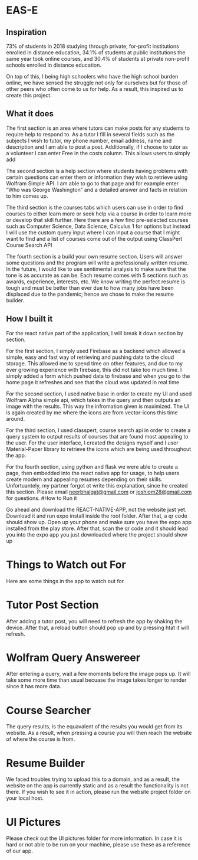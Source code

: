 # EAS-E
## Inspiration
73% of students in 2018 studying through private, for-profit institutions enrolled in distance education,
34.1% of students at public institutions the same year took online courses, and 
30.4% of students at private non-profit schools enrolled in distance education.

On top of this, I being high schoolers who have the high school burden online, we have sensed the struggle not only for ourselves but for those of other peers who often come to us for help. As a result, this inspired us to create this project.
## What it does
The first section is an area where tutors can make posts for any students to require help to respond to. As a tutor I fill in several fields such as the subjects I wish to tutor, my phone number, email address, name and description and I am able to post a post. Additionally, if I choose to tutor as a volunteer I can enter Free in the costs column. This allows users to simply  add
 
The second section is a help section where students having problems with certain questions can enter them or information they wish to retrieve using Wolfram Simple API. I am able to go to that page and for example enter “Who was George Washington” and a detailed answer and facts in relation to him comes up.

The third section is the courses tabs which users can use in order to find courses to either learn more or seek help via a course in order to learn more or develop that skill further. Here there are a few find pre-selected courses such as Computer Science, Data Science, Calculus 1 for options but instead I will use the custom query input where I can input a course that I might want to find and a list of courses come out of the output using ClassPert Course Search API

The fourth section is a build your own resume section. Users will answer some questions and the program will write a professionally written resume. In the future, I would like to use sentimental analysis to make sure that the tone is as accurate as can be. Each resume comes with 5 sections such as awards, experience, interests, etc. We know writing the perfect resume is tough and must be better than ever due to how many jobs have been displaced due to the pandemic; hence we chose to make the resume builder. 
## How I built it
For the react native part of the application, I will break it down section by section.

For the first section, I simply used Firebase as a backend which allowed a simple, easy and fast way of retrieving and pushing data to the cloud storage. This allowed me to spend time on other features, and due to my ever growing experience with firebase, this did not take too much time. I simply added a form which pushed data to firebase and when you go to the home page it refreshes and see that the cloud was updated in real time

For the second section, I used native base in order to create my UI and used Wolfram Alpha simple api, which takes in the query and then outputs an image with the results. This way the infromation given is maximized. The UI is again created by me where the icons are from vector-icons this time around.

For the third section, I used classpert, course search api in order to create a query system to output results of courses that are found most appealing to the user. For the user interface, I created the designs myself and I user Material-Paper library to retrieve the icons which are being used throughout the app.

For the fourth section, using python and flask we were able to create a page, then embedded into the react native app for usage, to help users create modern and appealing resumes depending on their skills. Unfortuantely, my partner forgot ot write this explanation, since he created this section. Please email neerbhalgat@gmail.com or joshiom28@gmail.com for questions.
#How to Run it

Go ahead and download the REACT-NATIVE-APP, not the website just yet. Download it and run expo install inside the root folder. After that, a qr code should show up. Open up your phone and make sure you have the expo app installed from the play store. After that, scan the qr code and it should lead you into the expo app you just downloaded where the project should show up
# Things to Watch out For
Here are some things in the app to watch out for
# Tutor Post Section
After adding a tutor post, you will need to refresh the app by shaking the device. After that, a reload button should pop up and by pressing htat it will refresh.
# Wolfram Query Answereer
After entering a query, wait a few moments before the image pops up. It will take some more time than usual becuase the image takes longer to render since it has more data.
# Course Searcher
The query results, is the equavalent of the results you would get from its website. As a result, when pressing a course you will then reach the website of where the course is from. 
# Resume Builder
We faced troubles trying to upload this to a domain, and as a result, the website on the app is currently static and as a result the functionality is not there. If you wish to see it in action, please run the website project folder on your local host. 
# UI Pictures
Please check out the UI pictures folder for more information. In case it is hard or not able to be run on your machine, please use these as a reference of our app.
